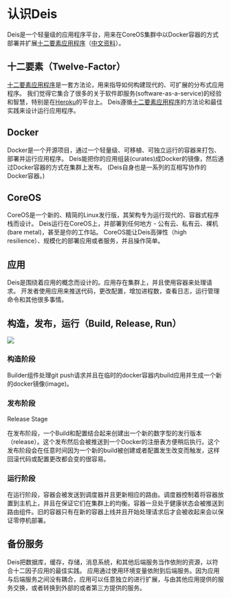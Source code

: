 认识Deis
=======

Deis是一个轻量级的应用程序平台，用来在CoreOS集群中以Docker容器的方式部署并扩展[十二要素应用程序](http://docs.deis.io/en/latest/understanding_deis/concepts/#concepts-twelve-factor)（[中文资料](https://gist.github.com/harmy/3437177)）。

十二要素（Twelve-Factor）
----------------------

[十二要素应用程序](http://12factor.net/)是一套方法论，用来指导如何构建现代的、可扩展的分布式应用程序。
我们觉得它集合了很多的关于软件即服务(software-as-a-service)的经验和智慧，特别是在[Heroku](https://www.heroku.com/)的平台上。
Deis遵循[十二要素应用程序](http://12factor.net/)的方法论和最佳实践来设计运行应用程序。

Docker
------

Docker是一个开源项目，通过一个轻量级、可移植、可独立运行的容器来打包、部署并运行应用程序。
Deis能把你的应用组装(curates)成Docker的镜像，然后通过Docker容器的方式在集群上发布。
(Deis自身也是一系列的互相写协作的Docker容器。)

CoreOS
------

CoreOS是一个新的、精简的Linux发行版，其架构专为运行现代的、容器式程序栈而设计。
Deis运行在CoreOS上，并部署到任何地方 - 公有云、私有云、裸机(bare metal)，甚至是你的工作站。
CoreOS能让Deis高弹性（high resilience）、规模化的部署应用或者服务，并且操作简单。

应用
---

Deis是围绕着应用的概念而设计的。应用存在集群上，并且使用容器来处理请求。
开发者使用应用来推送代码，更改配置，增加进程数，查看日志，运行管理命令和其他很多事情。

构造，发布，运行（Build, Release, Run）
-----------------------------------

![](http://docs.deis.io/en/latest/_images/DeisGitPushWorkflow.png)

### 构造阶段

Builder组件处理git push请求并且在临时的docker容器内build应用并生成一个新的docker镜像(image)。

### 发布阶段

Release Stage

在发布阶段，一个Build和配置结合起来创建出一个新的数字型的发行版本（release）。这个发布然后会被推送到一个Docker的注册表方便稍后执行。这个发布阶段会在任意时间因为一个新的build被创建或者配置发生改变而触发，这样回滚代码或配置更改都会变的很容易。

### 运行阶段

在运行阶段，容器会被发送到调度器并且更新相应的路由。调度器控制着将容器放置到主机上，并且在保证它们在集群上的均衡。容器一旦处于健康状态会被推送到路由组件。旧的容器只有在新的容器上线并且开始处理请求后才会被收起来会以保证零停机部署。


备份服务
-------

Deis把数据库，缓存，存储，消息系统，和其他后端服务当作依附的资源，以符合十二因子应用的最佳实践。
应用通过使用环境变量依附到后端服务。因为应用与后端服务之间没有耦合，应用可以任意独立的进行扩展，与由其他应用提供的服务交换，或者转换到外部的或者第三方提供的服务。
